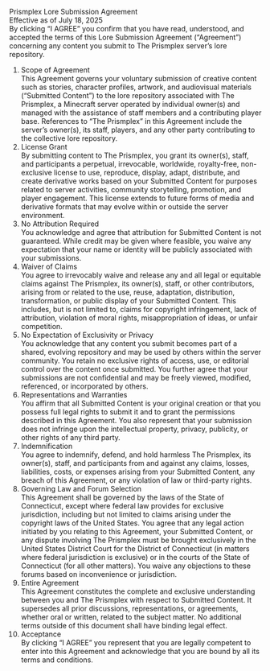 Prismplex Lore Submission Agreement\
Effective as of July 18, 2025\
By clicking “I AGREE” you confirm that you have read, understood, and accepted the terms of this Lore Submission Agreement (“Agreement”) concerning any content you submit to The Prismplex server’s lore repository.
1. Scope of Agreement\
This Agreement governs your voluntary submission of creative content such as stories, character profiles, artwork, and audiovisual materials (“Submitted Content”) to the lore repository associated with The Prismplex, a Minecraft server operated by individual owner(s) and managed with the assistance of staff members and a contributing player base. References to “The Prismplex” in this Agreement include the server’s owner(s), its staff, players, and any other party contributing to the collective lore repository.
2. License Grant\
By submitting content to The Prismplex, you grant its owner(s), staff, and participants a perpetual, irrevocable, worldwide, royalty-free, non-exclusive license to use, reproduce, display, adapt, distribute, and create derivative works based on your Submitted Content for purposes related to server activities, community storytelling, promotion, and player engagement. This license extends to future forms of media and derivative formats that may evolve within or outside the server environment.
3. No Attribution Required\
You acknowledge and agree that attribution for Submitted Content is not guaranteed. While credit may be given where feasible, you waive any expectation that your name or identity will be publicly associated with your submissions.
4. Waiver of Claims\
You agree to irrevocably waive and release any and all legal or equitable claims against The Prismplex, its owner(s), staff, or other contributors, arising from or related to the use, reuse, adaptation, distribution, transformation, or public display of your Submitted Content. This includes, but is not limited to, claims for copyright infringement, lack of attribution, violation of moral rights, misappropriation of ideas, or unfair competition.
5. No Expectation of Exclusivity or Privacy\
You acknowledge that any content you submit becomes part of a shared, evolving repository and may be used by others within the server community. You retain no exclusive rights of access, use, or editorial control over the content once submitted. You further agree that your submissions are not confidential and may be freely viewed, modified, referenced, or incorporated by others.
6. Representations and Warranties\
You affirm that all Submitted Content is your original creation or that you possess full legal rights to submit it and to grant the permissions described in this Agreement. You also represent that your submission does not infringe upon the intellectual property, privacy, publicity, or other rights of any third party.
7. Indemnification\
You agree to indemnify, defend, and hold harmless The Prismplex, its owner(s), staff, and participants from and against any claims, losses, liabilities, costs, or expenses arising from your Submitted Content, any breach of this Agreement, or any violation of law or third-party rights.
8. Governing Law and Forum Selection\
This Agreement shall be governed by the laws of the State of Connecticut, except where federal law provides for exclusive jurisdiction, including but not limited to claims arising under the copyright laws of the United States. You agree that any legal action initiated by you relating to this Agreement, your Submitted Content, or any dispute involving The Prismplex must be brought exclusively in the United States District Court for the District of Connecticut (in matters where federal jurisdiction is exclusive) or in the courts of the State of Connecticut (for all other matters). You waive any objections to these forums based on inconvenience or jurisdiction.
9. Entire Agreement\
This Agreement constitutes the complete and exclusive understanding between you and The Prismplex with respect to Submitted Content. It supersedes all prior discussions, representations, or agreements, whether oral or written, related to the subject matter. No additional terms outside of this document shall have binding legal effect.
10. Acceptance\
By clicking “I AGREE” you represent that you are legally competent to enter into this Agreement and acknowledge that you are bound by all its terms and conditions.
